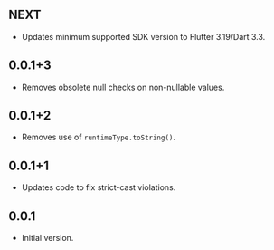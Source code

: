 ## NEXT

* Updates minimum supported SDK version to Flutter 3.19/Dart 3.3.

## 0.0.1+3

* Removes obsolete null checks on non-nullable values.

## 0.0.1+2

* Removes use of `runtimeType.toString()`.

## 0.0.1+1

* Updates code to fix strict-cast violations.

## 0.0.1

* Initial version.
